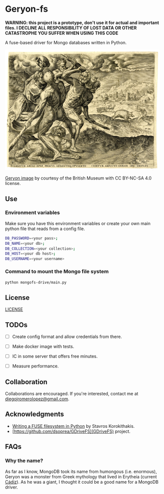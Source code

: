 # Geryon-fs

**WARNING: this project is a prototype, don't use it for actual and important files.
I DECLINE ALL RESPONSIBILITY OF LOST DATA OR OTHER CATASTROPHE YOU SUFFER WHEN USING THIS CODE**

A fuse-based driver for Mongo databases written in Python.

![Geryon fighting with Heracles](resources/geryon.jpg)

[Geryon image](https://www.britishmuseum.org/collection/image/182489001) by courtesy of the British Museum with
CC BY-NC-SA 4.0 license.


## Use

### Environment variables
Make sure you have this environment variables or create your own main python file that
reads from a config file.

```bash
DB_PASSWORD=<your pass>;
DB_NAME=<your db>;
DB_COLLECTION=<your collection>;
DB_HOST=<your db host>;
DB_USERNAME=<your username>
```

### Command to mount the Mongo file system

```bash
python mongofs-drive/main.py
```


## License
[LICENSE](LICENSE)


## TODOs

- [ ] Create config format and allow credentials from there.
- [ ] Make docker image with tests.
- [ ] IC in some server that offers free minutes.
- [ ] Measure performance. 


## Collaboration

Collaborations are encouraged. If you're interested, contact me at diegojromerolopez@gmail.com.


## Acknowledgments
  
  * [Writing a FUSE filesystem in Python](https://www.stavros.io/posts/python-fuse-filesystem/)
    by Stavros Korokithakis.
  * [https://github.com/dsoprea/GDriveFS](GDriveFS) project.


## FAQs

### Why the name?

As far as I know, MongoDB took its name from humongous (i.e. enormous), Geryon was a monster from Greek mythology that
lived in Erytheia (current [Cádiz](https://en.wikipedia.org/wiki/C%C3%A1diz)). As he was a giant,
I thought it could be a good name for a MongoDB driver.
